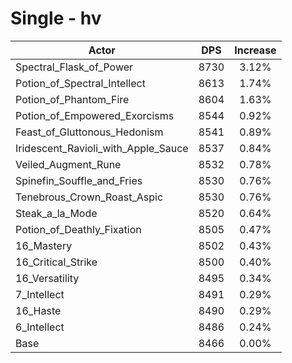 # Single - hv
| Actor | DPS | Increase |
|---|:---:|:---:|
|Spectral_Flask_of_Power|8730|3.12%|
|Potion_of_Spectral_Intellect|8613|1.74%|
|Potion_of_Phantom_Fire|8604|1.63%|
|Potion_of_Empowered_Exorcisms|8544|0.92%|
|Feast_of_Gluttonous_Hedonism|8541|0.89%|
|Iridescent_Ravioli_with_Apple_Sauce|8537|0.84%|
|Veiled_Augment_Rune|8532|0.78%|
|Spinefin_Souffle_and_Fries|8530|0.76%|
|Tenebrous_Crown_Roast_Aspic|8530|0.76%|
|Steak_a_la_Mode|8520|0.64%|
|Potion_of_Deathly_Fixation|8505|0.47%|
|16_Mastery|8502|0.43%|
|16_Critical_Strike|8500|0.40%|
|16_Versatility|8495|0.34%|
|7_Intellect|8491|0.29%|
|16_Haste|8490|0.29%|
|6_Intellect|8486|0.24%|
|Base|8466|0.00%|
